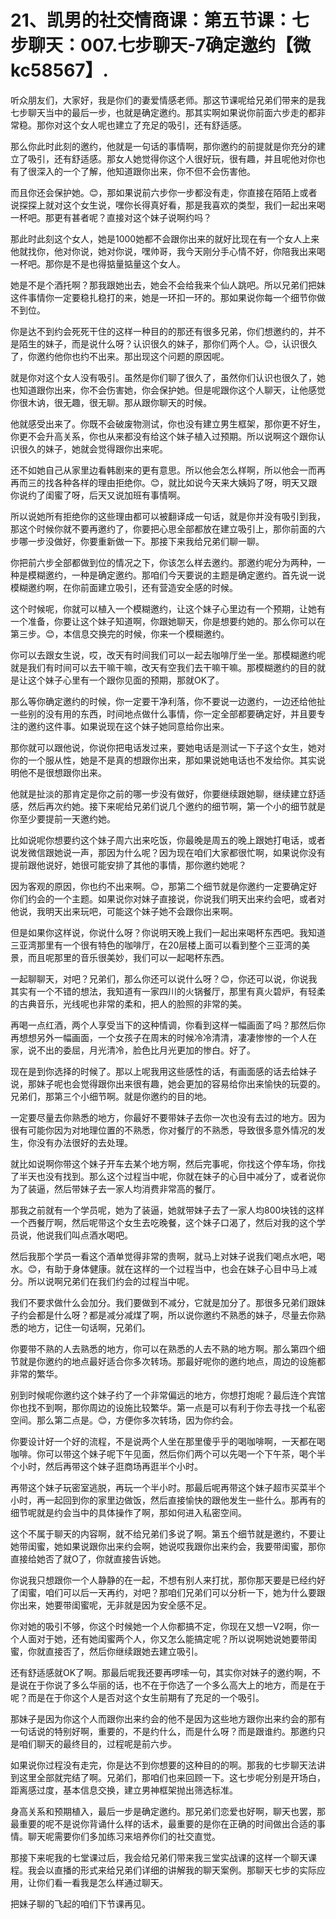 # 21、凯男的社交情商课：第五节课：七步聊天：007.七步聊天-7确定邀约【微kc58567】.

听众朋友们，大家好，我是你们的妻爱情感老师。那这节课呢给兄弟们带来的是我七步聊天当中的最后一步，也就是确定邀约。那其实啊如果说你前面六步走的都非常稳。那你对这个女人呢也建立了充足的吸引，还有舒适感。

那么你此时此刻的邀约，他就是一句话的事情啊，那你邀约的前提就是你充分的建立了吸引，还有舒适感。那女人她觉得你这个人很好玩，很有趣，并且呢他对你也有了很深入的一个了解，他知道跟你出来，你不但不会伤害他。

而且你还会保护她。😊，那如果说前六步你一步都没有走，你直接在陌陌上或者说探探上就对这个女生说，嘿你长得真好看，那是我喜欢的类型，我们一起出来喝一杯吧。那更有甚者呢？直接对这个妹子说啊约吗？

那此时此刻这个女人，她是1000她都不会跟你出来的就好比现在有一个女人上来他就找你，他对你说，她对你说，嘿帅哥，我今天刚分手心情不好，你陪我出来喝一杯吧。那你是不是也得掂量掂量这个女人。

她是不是个酒托啊？那我跟她出去，她会不会给我来个仙人跳吧。所以兄弟们把妹这件事情你一定要稳扎稳打的来，她是一环扣一环的。那如果说你每一个细节你做不到位。

你是达不到约会死死干住的这样一种目的的那还有很多兄弟，你们想邀约的，并不是陌生的妹子，而是说什么呀？认识很久的妹子，那你们两个人。😊，认识很久了，你邀约他你也约不出来。那出现这个问题的原因呢。

就是你对这个女人没有吸引。虽然是你们聊了很久了，虽然你们认识也很久了，她也知道跟你出来，你不会伤害她，你会保护她。但是呢跟你这个人聊天，让他感觉你很木讷，很无趣，很无聊。那从跟你聊天的时候。

他就感受出来了。你既不会破废物测试，你也没有建立男生框架，那你更不好生，你更不会升高关系，你也从来都没有给这个妹子植入过预期。所以说啊这个跟你认识很久的妹子，她就会觉得跟你出来呢。

还不如她自己从家里边看韩剧来的更有意思。所以他会怎么样啊，所以他会一而再再而三的找各种各样的理由拒绝你。😊，就比如说今天来大姨妈了呀，明天又跟你说约了闺蜜了呀，后天又说加班有事情啊。

所以说她所有拒绝你的这些理由都可以被翻译成一句话，就是你并没有吸引到我，那这个时候你就不要再邀约了，你要把心思全部都放在建立吸引上，那你前面的六步哪一步没做好，你要重新做一下。那接下来我给兄弟们聊一聊。

你把前六步全部都做到位的情况之下，你该怎么样去邀约。那邀约呢分为两种，一种是模糊邀约，一种是确定邀约。那咱们今天要说的主题是确定邀约。首先说一说模糊邀约啊，在你前面建立吸引，还有营造安全感的时候。

这个时候呢，你就可以植入一个模糊邀约，让这个妹子心里边有一个预期，让她有一个准备，你要让这个妹子知道啊，你跟她聊天，你是想要约她的。那么你可以在第三步。😊，本信息交换完的时候，你来一个模糊邀约。

你可以去跟女生说，哎，改天有时间我们可以一起去咖啡厅坐一坐。那模糊邀约呢就是我们有时间可以去干嘛干嘛，改天有空我们去干嘛干嘛。那模糊邀约的目的就是让这个妹子心里有一个跟你见面的预期，那就OK了。

那么等你确定邀约的时候，你一定要干净利落，你不要说一边邀约，一边还给他扯一些别的没有用的东西，时间地点做什么事情，你一定全部都要确定好，并且要专注的邀约这件事。如果说现在这个妹子她同意给你出来。

那你就可以跟他说，你说你把电话发过来，要她电话是测试一下子这个女生，她对你的一个服从性，她是不是真的想跟你出来，那如果说她电话也不发给你。其实说明他不是很想跟你出来。

他就是扯淡的那肯定是你之前的哪一步没有做好，你要继续跟她聊，继续建立舒适感，然后再次约她。接下来呢给兄弟们说几个邀约的细节啊，第一个小的细节就是你至少要提前一天邀约她。

比如说呢你想要约这个妹子周六出来吃饭，你最晚是周五的晚上跟她打电话，或者说发微信跟她说一声，那因为什么呢？因为现在咱们大家都很忙啊，如果说你没有提前跟他说好，她很可能安排了其他的事情，那你邀约她呢？

因为客观的原因，你也约不出来啊。😊，那第二个细节就是你邀约一定要确定好你们约会的一个主题。如果说你对妹子直接说，你说我们明天出来约会吧，或者对他说，我明天出来玩吧，可能这个妹子她不会跟你出来啊。

但是如果你这样说，你说什么呀？你说明天晚上我们一起出来喝杯东西吧。我知道三亚湾那里有一个很有特色的咖啡厅，在20层楼上面可以看到整个三亚湾的美景，而且呢那里的音乐很美妙，我们可以一起喝杯东西。

一起聊聊天，对吧？兄弟们，那么你还可以说什么呀？😊，你还可以说，你说我其实有一个不错的想法，我知道有一家四川的火锅餐厅，那里有真火碧炉，有轻柔的古典音乐，光线呢也非常的柔和，把人的脸照的非常的美。

再喝一点红酒，两个人享受当下的这种情调，你看到这样一幅画面了吗？那然后你再想想另外一幅画面，一个女孩子在周末的时候冷冷清清，凄凄惨惨的一个人在家，说不出的委屈，月光清冷，脸色比月光更加的惨白。好了。

现在是到你选择的时候了。那以上呢我用这些感性的话，有画面感的话去给妹子说，那妹子呢也会觉得跟你出来很有趣，她会更加的容易给你出来愉快的玩耍的。兄弟们，那第三个小细节啊。就是你邀约的目的地。

一定要尽量去你熟悉的地方，你最好不要带妹子去你一次也没有去过的地方。因为很有可能你因为对地理位置的不熟悉，你对餐厅的不熟悉，导致很多意外情况的发生，你没有办法很好的去处理。

就比如说啊你带这个妹子开车去某个地方啊，然后完事呢，你找这个停车场，你找了半天也没有找到。那么这个过程当中呢，你就在妹子的心目中减分了，或者说你为了装逼，然后带妹子去一家人均消费非常高的餐厅。

那我之前就有一个学员呢，她为了装逼，她就带妹子去了一家人均800块钱的这样一个西餐厅啊，然后呢带这个女生去吃晚餐，这个妹子口渴了，然后对我的这个学员说，他说我们叫点酒水喝吧。

然后我那个学员一看这个酒单觉得非常的贵啊，就马上对妹子说我们喝点水吧，喝水。😊，有助于身体健康。就在这样的一个过程当中，也会在妹子心目中马上减分。所以说啊兄弟们在我们约会的过程当中呢。

我们不要求做什么会加分。我们要做到不减分，它就是加分了。那很多兄弟们跟妹子约会都是什么呀？都是减分减煤了啊，所以说你邀约不熟悉的妹子，尽量去你熟悉的地方，记住一句话啊，兄弟们。

你要带不熟的人去熟悉的地方，你可以在熟悉的人去不熟的地方啊。那么第四个细节就是你邀约的地点最好适合你多次转场。那最好呢你的邀约地点，周边的设施都非常的繁华。

别到时候呢你邀约这个妹子约了一个非常偏远的地方，你想打炮呢？最后连个宾馆你也找不到啊，那你周边的设施比较繁华。第一点是可以有利于你去寻找一个私密空间。那么第二点是。😊，方便你多次转场，因为你约会。

你要设计好一个好的流程，不是说两个人坐在那里傻乎乎的喝咖啡啊，一天都在喝咖啡。你可以带这个妹子呢下午见面，然后你们两个可以先喝一个下午茶，喝个半个小时，然后再带这个妹子逛商场再逛半个小时。

再带这个妹子玩密室逃脱，再玩一个半小时。那最后呢再带这个妹子超市买菜半个小时，再一起回到你的家里边做饭，然后直接愉快的跟他发生一些什么。那再有的细节呢就是约会当中的具体操作了啊，那如何进入私密空间。

这个不属于聊天的内容啊，就不给兄弟们多说了啊。第五个细节就是邀约，不要让她带闺蜜，她如果说跟你出来约会啊，她说哎我跟你出来约会，我要带闺蜜，那你直接给她否了就O了，你就直接告诉她。

你说我只想跟你一个人静静的在一起，不想有别人来打扰，那你那天要是已经约好了闺蜜，咱们可以后一天再约，对吧？那咱们兄弟们可以分析一下，她为什么要跟你出来，她要带闺蜜呢，无非就是因为安全感不足。

你对她的吸引不够，你这个时候她一个人你都搞不定，你现在又想一V2啊，你一个人面对于她，还有她闺蜜两个人，你又怎么能搞定呢？所以说啊她说她要带闺蜜，你就直接否了，然后你继续跟她去建立吸引。

还有舒适感就OK了啊。那最后呢我还要再啰嗦一句，其实你对妹子的邀约啊，不是说在于你说了多么华丽的话，也不在于你选了一个多么高大上的地方，而是在于呢？而是在于你这个人是否对这个女生前期有了充足的一个吸引。

那妹子是因为你这个人而跟你出来约会的他不是因为这些地方跟你出来约会的那有一句话说的特别好啊，重要的，不是约什么，而是什么呀？而是跟谁约。那邀约只是咱们聊天的最终目的，过程呢是前六步。

如果说你过程没有走完，你是达不到你想要的这种目的的啊。那我的七步聊天法讲到这里全部就完结了啊。兄弟们，那咱们也来回顾一下。这七步呢分别是开场白，距离感过度，基本信息交换，建立男神框架抛出筛选标准。

身高关系和预期植入，最后一步是确定邀约。那兄弟们恋爱也好啊，聊天也罢，那最重要的呢不是说你背诵什么样的话术，最重要的是你在正确的时间做出合适的事情。聊天呢需要你们多加练习来培养你们的社交直觉。

那接下来呢我的七堂课过后，我会给兄弟们带来我三堂实战课的这样一个聊天课程。我会以直播的形式来给兄弟们详细的讲解我的聊天案例。那聊天七步的实际应用，让你们看一看我是怎么样通过聊天。

把妹子聊的飞起的咱们下节课再见。